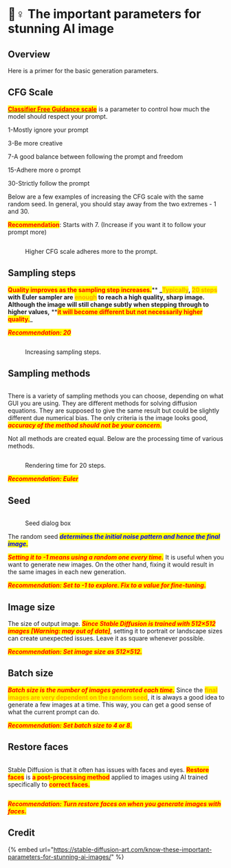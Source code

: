 # 🤼♀ The important parameters for stunning AI image

## Overview

Here is a primer for the basic generation parameters.

## CFG Scale

[<mark style="color:red;">**Classifier Free Guidance scale**</mark>](classifier-free-guidance.md) is a parameter to control how much the model should respect your prompt.

1-Mostly ignore your prompt

3-Be more creative

7-A good balance between following the prompt and freedom

15-Adhere more o prompt

30-Strictly follow the prompt

Below are a few examples of increasing the CFG scale with the same random seed. In general, you should stay away from the two extremes - 1 and 30.

<mark style="color:red;">**Recommendation**</mark>: Starts with 7. (Increase if you want it to follow your prompt more)

<figure><img src="../../.gitbook/assets/image (29).png" alt=""><figcaption><p>Higher CFG scale adheres more to the prompt.</p></figcaption></figure>

## Sampling steps

<mark style="color:red;">**Quality improves as the sampling step increases.**</mark>** **_<mark style="color:orange;">**Typically**</mark>, <mark style="color:orange;">**20 steps**</mark> with Euler sampler are <mark style="color:orange;">**enough**</mark> to reach a high quality, sharp image. **Although the image will still change subtly when stepping through to higher values,**** **<mark style="color:red;">**it will become different but not necessarily higher quality.**</mark>_

_<mark style="color:red;">**Recommendation: 20**</mark>_

<figure><img src="../../.gitbook/assets/image (43).png" alt=""><figcaption><p>Increasing sampling steps.</p></figcaption></figure>

## Sampling methods

<figure><img src="../../.gitbook/assets/image (42).png" alt=""><figcaption></figcaption></figure>

There is a variety of sampling methods you can choose, depending on what GUI you are using. They are different methods for solving diffusion equations. They are supposed to give the same result but could be slightly different due numerical bias. The only criteria is the image looks good, _<mark style="color:red;">**accuracy of the method should not be your concern.**</mark>_

Not all methods are created equal. Below are the processing time of various methods.

<figure><img src="../../.gitbook/assets/image (11).png" alt=""><figcaption><p>Rendering time for 20 steps.</p></figcaption></figure>

_<mark style="color:red;">**Recommendation: Euler**</mark>_

## Seed

<figure><img src="../../.gitbook/assets/image (33).png" alt=""><figcaption><p>Seed dialog box</p></figcaption></figure>

The random seed _<mark style="color:blue;">**determines the initial noise pattern and hence the final image.**</mark>_

_<mark style="color:red;">**Setting it to -1 means using a random one every time.**</mark>_ It is useful when you want to generate new images. On the other hand, fixing it would result in the same images in each new generation.

_<mark style="color:red;">**Recommendation: Set to -1 to explore. Fix to a value for fine-tuning.**</mark>_

## Image size

The size of output image. _<mark style="color:red;">**Since Stable Diffusion is trained with 512×512 images \[Warning: may out of date]**</mark>_, setting it to portrait or landscape sizes can create unexpected issues. Leave it as square whenever possible.

_<mark style="color:red;">**Recommendation: Set image size as 512×512.**</mark>_

## Batch size

_<mark style="color:red;">**Batch size is the number of images generated each time.**</mark>_ Since the <mark style="color:orange;">**final images are very dependent on the random seed**</mark>, it is always a good idea to generate a few images at a time. This way, you can get a good sense of what the current prompt can do.

_<mark style="color:red;">**Recommendation: Set batch size to 4 or 8.**</mark>_

## Restore faces

<figure><img src="../../.gitbook/assets/image (39).png" alt=""><figcaption></figcaption></figure>

Stable Diffusion is that it often has issues with faces and eyes. <mark style="color:red;">**Restore faces**</mark> is <mark style="color:red;">**a post-processing method**</mark> applied to images using AI trained specifically to <mark style="color:red;">**correct faces.**</mark>

<figure><img src="../../.gitbook/assets/image (59).png" alt=""><figcaption></figcaption></figure>

_<mark style="color:red;">**Recommendation: Turn restore faces on when you generate images with faces.**</mark>_

## Credit

{% embed url="https://stable-diffusion-art.com/know-these-important-parameters-for-stunning-ai-images/" %}
